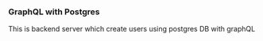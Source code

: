 ### GraphQL with Postgres

This is backend server which create users using postgres DB with graphQL


